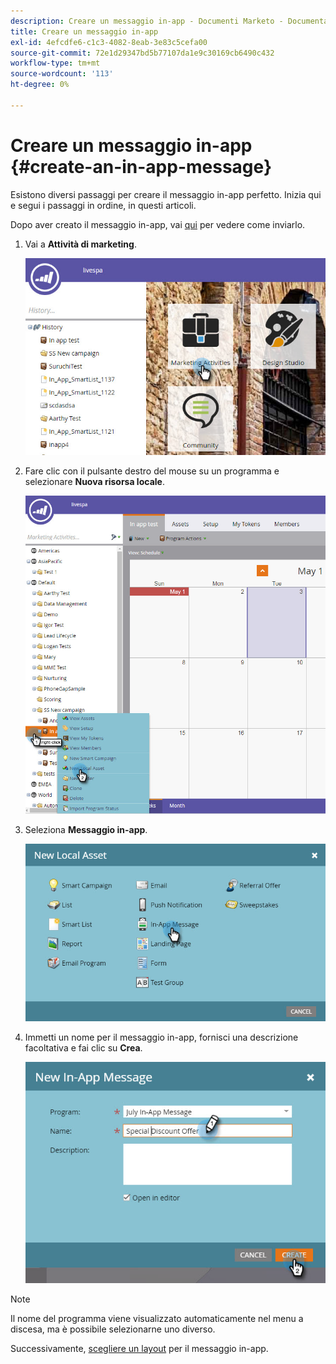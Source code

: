 ```yaml
---
description: Creare un messaggio in-app - Documenti Marketo - Documentazione del prodotto
title: Creare un messaggio in-app
exl-id: 4efcdfe6-c1c3-4082-8eab-3e83c5cefa00
source-git-commit: 72e1d29347bd5b77107da1e9c30169cb6490c432
workflow-type: tm+mt
source-wordcount: '113'
ht-degree: 0%

---
```


# Creare un messaggio in-app {#create-an-in-app-message}

Esistono diversi passaggi per creare il messaggio in-app perfetto. Inizia qui e segui i passaggi in ordine, in questi articoli.

Dopo aver creato il messaggio in-app, vai [qui](/help/marketo/product-docs/mobile-marketing/in-app-messages/sending-your-in-app-message/send-your-in-app-message.md) per vedere come inviarlo.

1. Vai a **Attività di marketing**.

   ![Immagine uno](/help/marketo/product-docs/mobile-marketing/in-app-messages/creating-in-app-messages/assets/create-an-in-app-message-1.png)

1. Fare clic con il pulsante destro del mouse su un programma e selezionare **Nuova risorsa locale**.

   ![Immagine 2](/help/marketo/product-docs/mobile-marketing/in-app-messages/creating-in-app-messages/assets/create-an-in-app-message-2.png)

1. Seleziona **Messaggio in-app**.

   ![Immagine tre](/help/marketo/product-docs/mobile-marketing/in-app-messages/creating-in-app-messages/assets/create-an-in-app-message-3.png)

1. Immetti un nome per il messaggio in-app, fornisci una descrizione facoltativa e fai clic su **Crea**.

   ![Immagine quattro](/help/marketo/product-docs/mobile-marketing/in-app-messages/creating-in-app-messages/assets/create-an-in-app-message-4.png)

>[!NOTE]
>
>Il nome del programma viene visualizzato automaticamente nel menu a discesa, ma è possibile selezionarne uno diverso.

Successivamente, [scegliere un layout](/help/marketo/product-docs/mobile-marketing/in-app-messages/creating-in-app-messages/choose-a-layout-for-your-in-app-message.md) per il messaggio in-app.
